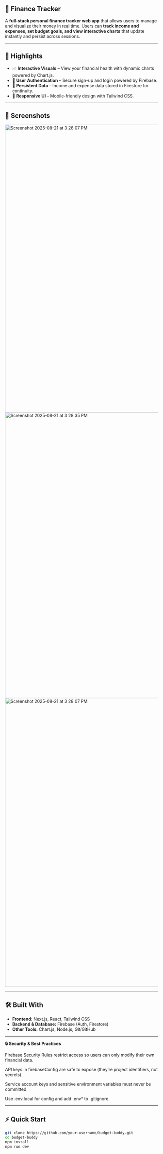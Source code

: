 ## 💸 Finance Tracker
A **full-stack personal finance tracker web app** that allows users to manage and visualize their money in real time. Users can **track income and expenses, set budget goals, and view interactive charts** that update instantly and persist across sessions.

---

## 🚀 Highlights

- 📈 **Interactive Visuals** – View your financial health with dynamic charts powered by Chart.js.
- 🔑 **User Authentication** – Secure sign-up and login powered by Firebase.
- 💾 **Persistent Data** – Income and expense data stored in Firestore for continuity.
- 📱 **Responsive UI** – Mobile-friendly design with Tailwind CSS.

---

## 📸 Screenshots

<img width="1909" height="945" alt="Screenshot 2025-08-21 at 3 26 07 PM" src="https://github.com/user-attachments/assets/c007be46-3cef-4189-a83a-7eea49c5bf94" />

<img width="1903" height="939" alt="Screenshot 2025-08-21 at 3 28 35 PM" src="https://github.com/user-attachments/assets/2e332470-0757-4ff4-b4d5-5e49418d67b9" />

<img width="1912" height="949" alt="Screenshot 2025-08-21 at 3 28 07 PM" src="https://github.com/user-attachments/assets/3f4a3077-5b5c-46fc-b8a0-ca774d86d58a" />

---

## 🛠️ Built With

- **Frontend:** Next.js, React, Tailwind CSS
- **Backend & Database:** Firebase (Auth, Firestore)
- **Other Tools:** Chart.js, Node.js, Git/GitHub

---

**🔒 Security & Best Practices**

Firebase Security Rules restrict access so users can only modify their own financial data.

API keys in firebaseConfig are safe to expose (they’re project identifiers, not secrets).

Service account keys and sensitive environment variables must never be committed.

Use .env.local for config and add .env* to .gitignore.

---

## ⚡ Quick Start

```bash
git clone https://github.com/your-username/budget-buddy.git
cd budget-buddy
npm install
npm run dev
